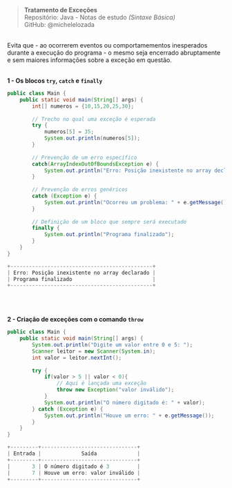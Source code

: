 > **Tratamento de Exceções**  
> Repositório: Java - Notas de estudo *(Sintaxe Básica)*     
> GitHub: @michelelozada
&nbsp;
     
&nbsp;      
Evita que - ao ocorrerem eventos ou comportamementos inesperados durante a execução do
programa - o mesmo seja encerrado abruptamente e sem maiores informações sobre a exceção em questão.
&nbsp;
     
&nbsp;   
**1 - Os blocos `try`, `catch` e `finally`**
```java
public class Main {
	public static void main(String[] args) {
		int[] numeros = {10,15,20,25,30};
			
		// Trecho no qual uma exceção é esperada
		try {
			numeros[5] = 35;
			System.out.println(numeros[5]);
		} 
		
		// Prevenção de um erro específico
		catch(ArrayIndexOutOfBoundsException e) {
			System.out.println("Erro: Posição inexistente no array declarado");
		} 
		
		// Prevenção de erros genéricos
		catch (Exception e) {
			System.out.println("Ocorreu um problema: " + e.getMessage());
		}
		
		// Definição de um bloco que sempre será executado
		finally {
			System.out.println("Programa finalizado");
		}
	}
}

+----------------------------------------------+
| Erro: Posição inexistente no array declarado |
| Programa finalizado                          |
+----------------------------------------------+

```
&nbsp;
     
&nbsp;   
**2 - Criação de exceções com o comando `throw`**
```java 
public class Main {
	public static void main(String[] args) {
		System.out.println("Digite um valor entre 0 e 5: ");
		Scanner leitor = new Scanner(System.in);
		int valor = leitor.nextInt();
		
		try {
			if(valor > 5 || valor < 0){
				// Aqui é lançada uma exceção 
				throw new Exception("valor inválido");
			}
			System.out.println("O número digitado é: " + valor);
		} catch (Exception e) {
			System.out.println("Houve um erro: " + e.getMessage());
		}
	}
}

+---------+-------------------------------+
| Entrada |             Saída             |
+---------+-------------------------------+
|       3 | O número digitado é 3         |
|       7 | Houve um erro: valor inválido |
+---------+-------------------------------+
```